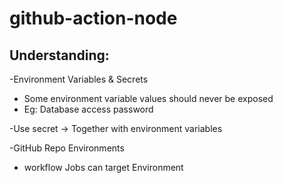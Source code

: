 # github-action-node

## Understanding:

-Environment Variables & Secrets
 
- Some environment variable values should never be exposed
- Eg: Database access password

-Use secret -> Together with environment variables

-GitHub Repo Environments
 - workflow Jobs can target Environment